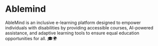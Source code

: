 # Ablemind
AbleMind is an inclusive e-learning platform designed to empower individuals with disabilities by providing accessible courses, AI-powered assistance, and adaptive learning tools to ensure equal education opportunities for all. 🎓🌍
